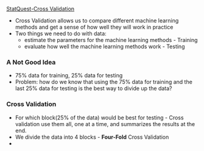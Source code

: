 [StatQuest-Cross Validation](https://www.youtube.com/watch?v=fSytzGwwBVw)

- Cross Validation allows us to compare different machine learning methods and get a sense of how well they will work in practice
- Two things we need to do with data:
	- estimate the parameters for the machine learning methods - Training
	- evaluate how well the machine learning methods work - Testing
### A Not Good Idea
- 75% data for training, 25% data for testing
- Problem: how do we know that using the 75% data for training and the last 25% data for testing is  the best way to divide up the data?
### Cross Validation
- For which block(25% of the data) would be best for testing - Cross validation use them all, one at a time, and summarizes the results at the end.
- We divide the data into 4 blocks - **Four-Fold** Cross Validation
- 